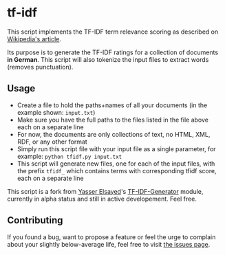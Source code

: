# tf-idf

This script implements the TF-IDF term relevance scoring as described on [Wikipedia's article](http://en.wikipedia.org/wiki/Tf–idf).

Its purpose is to generate the TF-IDF ratings for a collection of documents **in German**. This script will also tokenize the input files to extract words (removes punctuation).

## Usage
- Create a file to hold the paths+names of all your documents (in the example shown: `input.txt`)
- Make sure you have the full paths to the files listed in the file above each on a separate line
- For now, the documents are only collections of text, no HTML, XML, RDF, or any other format
- Simply run this script file with your input file as a single parameter, for example:
```python tfidf.py input.txt```
- This script will generate new files, one for each of the input files, with the prefix `tfidf_` which contains terms with corresponding tfidf score, each on a separate line

This script is a fork from [Yasser Elsayed](https://github.com/yebrahim/)'s [TF-IDF-Generator](https://github.com/yebrahim/TF-IDF-Generator) module, currently in alpha status and still in active developement. Feel free.

## Contributing

If you found a bug, want to propose a feature or feel the urge to complain about your slightly below-average life, feel free to visit [the issues page](https://github.com/juliuste/tf-idf/issues).